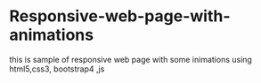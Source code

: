 # Responsive-web-page-with-animations

this is sample of responsive web page with some inimations using html5,css3, bootstrap4 ,js
